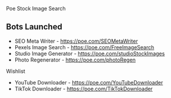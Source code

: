 Poe Stock Image Search

## Bots Launched

- SEO Meta Writer - https://poe.com/SEOMetaWriter
- Pexels Image Search - https://poe.com/FreeImageSearch
- Studio Image Generator - https://poe.com/studioStockImages
- Photo Regenerator - https://poe.com/photoRegen

Wishlist

- YouTube Downloader - https://poe.com/YouTubeDownloader
- TikTok Downloader - https://poe.com/TikTokDownloader
